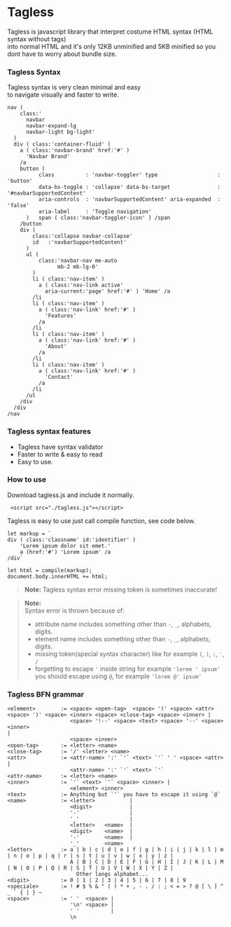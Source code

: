 # Tagless
Tagless is javascript library that interpret costume HTML syntax (HTML syntax without tags)<br> into normal HTML and it's 
only 12KB unminified and 5KB minified so you dont have to worry about bundle size.<br>

### Tagless Syntax 
Tagless syntax is very clean minimal and easy <br> to navigate visually and faster to write.
```
nav (
    class:'
      navbar 
      navbar-expand-lg 
      navbar-light bg-light'
  )
  div ( class:'container-fluid' )
    a ( class:'navbar-brand' href:'#' ) 
      'Navbar Brand' 
    /a
    button (
          class          : 'navbar-toggler' type                   : 'button' 
          data-bs-toggle : 'collapse' data-bs-target               : '#navbarSupportedContent' 
          aria-controls  : 'navbarSupportedContent' aria-expanded  : 'false'
          aria-label     : 'Toggle navigation'
      )   span ( class:'navbar-toggler-icon' ) /span
    /button
    div ( 
        class:'collapse navbar-collapse' 
        id   :'navbarSupportedContent' 
      ) 
      ul ( 
          class:'navbar-nav me-auto 
                mb-2 mb-lg-0' 
        ) 
        li ( class:'nav-item' )
          a ( class:'nav-link active' 
            aria-current:'page' href:'#' ) 'Home' /a
        /li
        li ( class:'nav-item' )
          a ( class:'nav-link' href:'#' ) 
            'Features' 
          /a
        /li
        li ( class:'nav-item' )
          a ( class:'nav-link' href:'#' ) 
            'About' 
          /a
        /li
        li ( class:'nav-item' )
          a ( class:'nav-link' href:'#' ) 
            'Contact' 
          /a
        /li
      /ul
    /div
  /div
/nav
```

### Tagless syntax features
- Tagless have syntax validator
- Faster to write & easy to read 
- Easy to use. 

### How to use
Download tagless.js and include it normally.
```
 <script src="./tagless.js"></script>
```
Tagless is easy to use just call compile function, see code below.
```
let markup = `
div ( class:'classname' id:'identifier' ) 
    'Lorem ipsum dolor sit emet.' 
    a (href:'#') 'Lorem ipsum' /a 
/div`

let html = compile(markup);
document.body.innerHTML += html;
```

> **Note:**
> Tagless syntax error missing token is sometimes inaccurate!

> **Note:**<br>
> Syntax error is thrown because of:<br>
> - attribute name includes something other than `-`, `_`, alphabets, digits.<br>
> - element name includes something other than `-`, `_`, alphabets, digits.<br>
> - missing token(special syntax character) like for example `(`, `)`, `:`, `'`, `/`<br>
> - forgetting to escape `'` inside string for example `'lorem ' ipsum'`<br>
> you should escape using `@`, for example `'lorem @' ipsum'`


### Tagless BFN grammar 
```
<element>        := <space> <open-tag>  <space> '(' <space> <attr> <space> ')' <space> <inner> <space> <close-tag> <space> <inner> | 
                    <space> '!--' <space> <text> <space> '--' <space> <inner>                                                                     | 
                    <space> <inner>
<open-tag>       := <letter> <name> 
<close-tag>      := '/' <letter> <name>
<attr>           := <attr-name> ':' `'` <text> `'` ' ' <space> <attr> | 
                    <attr-name> ':' `'` <text> `'`
<attr-name>      := <letter> <name>
<inner>          := `'` <text> `'` <space> <inner> |
                    <element> <inner> 
<text>           := Anything but `'` you have to escape it using `@`
<name>           := <letter>           | 
                    <digit>            | 
                    '-'                | 
                    '_'                | 
                    <letter>   <name>  | 
                    <digit>    <name>  | 
                    '-'        <name>  | 
                    '_'        <name>  
<letter>         := a | b | c | d | e | f | g | h | i | j | k | l | m | n | o | p | q | r | s | t | u | v | w | x | y | z |
                    A | B | C | D | E | F | G | H | I | J | K | L | M | N | O | P | Q | R | S | T | U | V | W | X | Y | Z |
                      Other langs alphabet...
<digit>          := 0 | 1 | 2 | 3 | 4 | 5 | 6 | 7 | 8 | 9
<speciale>       := ! # $ % & " ( ) * + , - . / : ; < = > ? @ [ \ ] ^ _ ` { | } ~
<space>          := ' '  <space> | 
                    '\n' <space> | 
                    ' '          | 
                    \n
```
 


  
  
  
  
  
  
  
  
  
  
